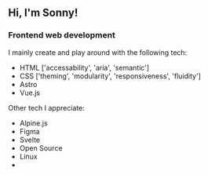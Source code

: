 ## Hi, I'm Sonny!

### Frontend web development

I mainly create and play around with the following tech:
- HTML ['accessability', 'aria', 'semantic']
- CSS ['theming', 'modularity', 'responsiveness', 'fluidity']
- Astro
- Vue.js

Other tech I appreciate:
- Alpine.js
- Figma
- Svelte
- Open Source
- Linux
- 
